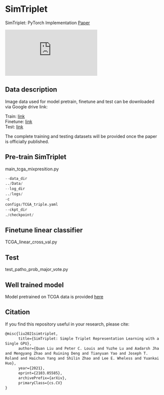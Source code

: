 # SimTriplet
SimTriplet: PyTorch Implementation
[Paper](https://arxiv.org/pdf/2103.05585.pdf)

![Visualization of classification](https://github.com/hrlblab/SimTriplet/blob/main/For_github.pdf)

## Data description 
Image data used for model pretrain, finetune and test can be downloaded via Google drive link:

Train: [link](https://drive.google.com/drive/folders/14Cg-QuOCPVrynpuFI_jFqRqzTj2rNk4d?usp=sharing)  
Finetune: [link](https://drive.google.com/drive/folders/1-XaRXqBOrAHQNyMNEBwCEsdKilk_JFkz?usp=sharing)  
Test: [link](https://drive.google.com/drive/folders/1Hpvo2iNqt3I1qgMy9SCXv7azSpCEitao?usp=sharing)  

The complete training and testing datasets will be provided once the paper is officially published.

## Pre-train SimTriplet 
main_tcga_mixpresition.py

``` python
--data_dir
../Data/
--log_dir
../logs/
-c
configs/TCGA_triple.yaml
--ckpt_dir
./checkpoint/
```

## Finetune linear classifier
TCGA_linear_cross_val.py


## Test
test_patho_prob_major_vote.py

## Well trained model
Model pretrained on TCGA data is provided [here](https://drive.google.com/file/d/1TtiMckXEjBV17UICQ1tpjSATP8u4fLOA/view?usp=sharing)

## Citation
If you find this repository useful in your research, please cite:
```
@misc{liu2021simtriplet,
      title={SimTriplet: Simple Triplet Representation Learning with a Single GPU}, 
      author={Quan Liu and Peter C. Louis and Yuzhe Lu and Aadarsh Jha and Mengyang Zhao and Ruining Deng and Tianyuan Yao and Joseph T. Roland and Haichun Yang and Shilin Zhao and Lee E. Wheless and Yuankai Huo},
      year={2021},
      eprint={2103.05585},
      archivePrefix={arXiv},
      primaryClass={cs.CV}
}

```

